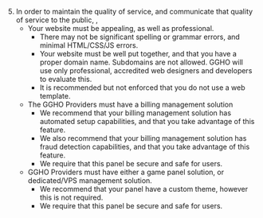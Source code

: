 5. In order to maintain the quality of service, and communicate that quality of service to the public, ,
 	- Your website must be appealing, as well as professional.
		* There may not be significant spelling or grammar errors, and minimal HTML/CSS/JS errors.
		* Your website must be well put together, and that you have a proper domain name. Subdomains are not allowed. GGHO will use only professional, accredited web designers and developers to evaluate this.
		* It is recommended but not enforced that you do not use a web template. 
	- The GGHO Providers must have a billing management solution
		* We recommend that your billing management solution has automated setup capabilities, and that you take advantage of this feature.
		* We also recommend that your billing management solution has fraud detection capabilities, and that you take advantage of this feature.
		* We require that this panel be secure and safe for users.
	- GGHO Providers must have either a game panel solution, or dedicated/VPS management solution.
		* We recommend that your panel have a custom theme, however this is not required.
		* We require that this panel be secure and safe for users.  